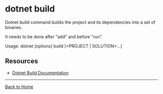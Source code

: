 # dotnet build

Dotnet build command builds the project and its dependencies into a set of binaries.

It needs to be done after "add" and before "run".

Usage: dotnet [options] build [<PROJECT | SOLUTION>...]

## Resources

- [Dotnet Build Documentation](https://docs.microsoft.com/en-us/dotnet/core/tools/dotnet-build)


---

[Back to Home](../README.md)